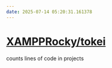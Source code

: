 ```yaml
---
date: 2025-07-14 05:20:31.161378
---
```


# [XAMPPRocky/tokei](https://github.com/XAMPPRocky/tokei)

counts lines of code in projects